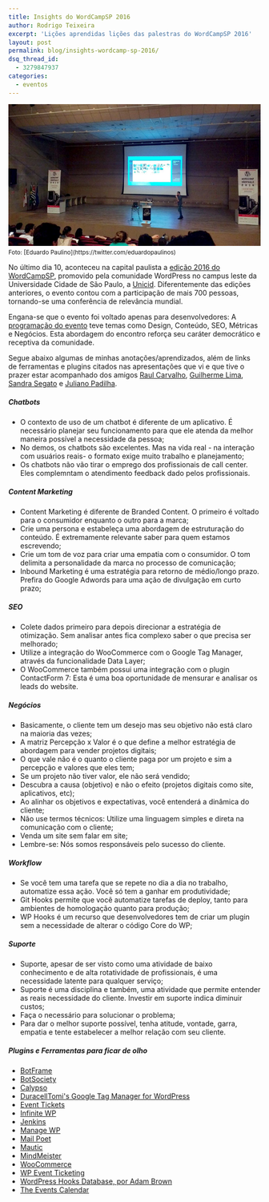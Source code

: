```yaml
---
title: Insights do WordCampSP 2016
author: Rodrigo Teixeira
excerpt: 'Lições aprendidas lições das palestras do WordCampSP 2016'
layout: post
permalink: blog/insights-wordcamp-sp-2016/
dsq_thread_id:
  - 3279847937
categories:
  - eventos
---
```


<img src="/img/wordcampsp.jpg" alt="WordCampSP" class="scale">
<small>Foto: [Eduardo Paulino](https://twitter.com/eduardopaulinos)</small>

No último dia 10, aconteceu na capital paulista a [edição 2016 do WordCampSP](https://2016.saopaulo.wordcamp.org/), promovido pela comunidade WordPress no campus leste da Universidade Cidade de São Paulo, a [Unicid](http://www.unicid.edu.br/). Diferentemente das edições anteriores, o evento contou com a participação de mais 700 pessoas, tornando-se uma conferência de relevância mundial. 

Engana-se que o evento foi voltado apenas para desenvolvedores: A [programação do evento](https://2016.saopaulo.wordcamp.org/programacao/) teve temas como Design, Conteúdo, SEO, Métricas e Negócios. Esta abordagem do encontro reforça seu caráter democrático e receptiva da comunidade.  

Segue abaixo algumas de minhas anotações/aprendizados, além de links de ferramentas e plugins citados nas apresentações que vi e que tive o prazer estar acompanhado dos amigos [Raul Carvalho](https://twitter.com/raulcarval), [Guilherme Lima](https://twitter.com/glima3), [Sandra Segato](https://twitter.com/sansegato) e [Juliano Padilha](https://twitter.com/padilhano). 


##### Chatbots

* O contexto de uso de um chatbot é diferente de um aplicativo. É necessário planejar seu funcionamento para que ele atenda da melhor maneira possível a necessidade da pessoa;
* No demos, os chatbots são excelentes. Mas na vida real - na interação com usuários reais-  o formato exige muito trabalho e planejamento; 
* Os chatbots não vão tirar o emprego dos profissionais de call center. Eles complemntam o atendimento feedback dado pelos profissionais.


##### Content Marketing

* Content Marketing é diferente de Branded Content. O primeiro é voltado para o consumidor enquanto o outro para a marca;
* Crie uma persona e estabeleça uma abordagem de estruturação do conteúdo. É extremamente relevante saber para quem estamos escrevendo;
* Crie um tom de voz para criar uma empatia com o consumidor. O tom delimita a personalidade da marca no processo de comunicação;
* Inbound Marketing é uma estratégia para retorno de médio/longo prazo. Prefira do Google Adwords para uma ação de divulgação em curto prazo; 


##### SEO

* Colete dados primeiro para depois direcionar a estratégia de otimização. Sem analisar antes fica complexo saber o que precisa ser melhorado; 
* Utilize a integração do WooCommerce com o Google Tag Manager, através da funcionalidade Data Layer;
* O WooCommerce também possui uma integração com o plugin ContactForm 7: Esta é uma boa oportunidade de mensurar e analisar os leads do website. 


##### Negócios

* Basicamente, o cliente tem um desejo mas seu objetivo não está claro na maioria das vezes;
* A matriz Percepção x Valor é o que define a melhor estratégia de abordagem para vender projetos digitais;
* O que vale não é o quanto o cliente paga por um projeto e sim a percepção e valores que eles tem; 
* Se um projeto não tiver valor, ele não será vendido; 
* Descubra a causa (objetivo) e não o efeito (projetos digitais como site, aplicativos, etc);
* Ao alinhar os objetivos e expectativas, você entenderá a dinâmica do cliente;
* Não use termos técnicos: Utilize uma linguagem simples e direta na comunicação com o cliente;
* Venda um site sem falar em site;
* Lembre-se: Nós somos responsáveis pelo sucesso do cliente. 


##### Workflow

* Se você tem uma tarefa que se repete no dia a dia no trabalho, automatize essa ação. Você só tem a ganhar em produtividade;
* Git Hooks permite que você automatize tarefas de deploy, tanto para ambientes de homologação quanto para produção;
* WP Hooks é um recurso que desenvolvedores tem de criar um plugin sem a necessidade de alterar o código Core do WP;


##### Suporte

* Suporte, apesar de ser visto como uma atividade de baixo conhecimento e de alta rotatividade de profissionais, é uma necessidade latente para qualquer serviço;
* Suporte é uma disciplina e também, uma atividade que permite entender as reais necessidade do cliente. Investir em suporte indica diminuir custos;  
* Faça o necessário para solucionar o problema; 
* Para dar o melhor suporte possível, tenha atitude, vontade, garra, empatia e tente estabelecer a melhor relação com seu cliente.


##### Plugins e Ferramentas para ficar de olho

* [BotFrame](https://botframe.com/)
* [BotSociety](https://botsociety.io/)
* [Calypso](https://developer.wordpress.com/calypso/)
* [DuracellTomi's Google Tag Manager for WordPress](https://br.wordpress.org/plugins/duracelltomi-google-tag-manager/)
* [Event Tickets](https://br.wordpress.org/plugins/event-tickets/)
* [Infinite WP](https://infinitewp.com/)
* [Jenkins](https://jenkins.io/)
* [Manage WP](https://managewp.com/)
* [Mail Poet](http://www.mailpoet.com/)
* [Mautic](https://www.mautic.org/)
* [MindMeister](https://www.mindmeister.com/pt/)
* [WooCommerce](https://woocommerce.com/)
* [WP Event Ticketing](https://br.wordpress.org/plugins/wpeventticketing/)
* [WordPress Hooks Database, por Adam Brown](http://adambrown.info/p/wp_hooks)
* [The Events Calendar](https://br.wordpress.org/plugins/the-events-calendar/)